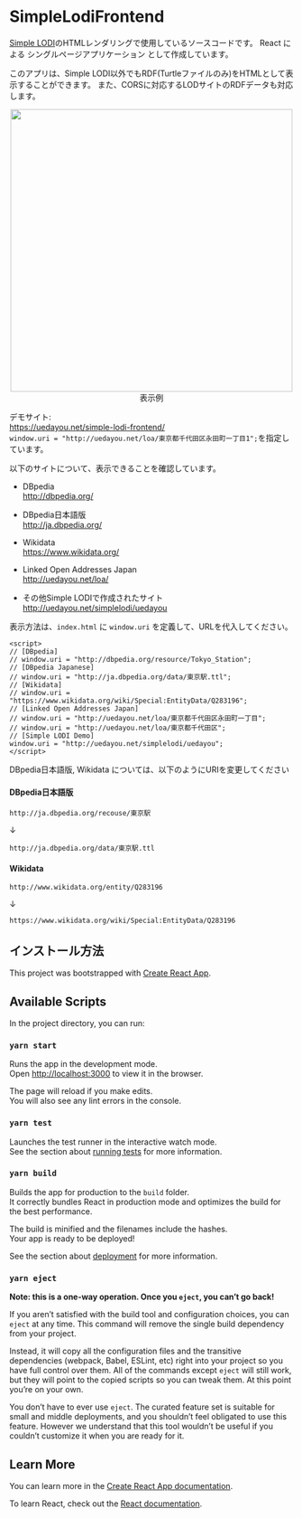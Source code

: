 # SimpleLodiFrontend

[Simple LODI](https://github.com/uedayou/simplelodi)のHTMLレンダリングで使用しているソースコードです。
React による シングルページアプリケーション として作成しています。

このアプリは、Simple LODI以外でもRDF(Turtleファイルのみ)をHTMLとして表示することができます。
また、CORSに対応するLODサイトのRDFデータも対応します。

<p align="center">
<img src="https://uedayou.net/simple-lodi-frontend-demo.jpg" width="500px" />
<br />
表示例
</p>

デモサイト:  
<https://uedayou.net/simple-lodi-frontend/>  
`window.uri = "http://uedayou.net/loa/東京都千代田区永田町一丁目1";`を指定しています。  

以下のサイトについて、表示できることを確認しています。

- DBpedia  
<http://dbpedia.org/>

- DBpedia日本語版  
<http://ja.dbpedia.org/>

- Wikidata  
<https://www.wikidata.org/>

- Linked Open Addresses Japan  
<http://uedayou.net/loa/>

- その他Simple LODIで作成されたサイト  
<http://uedayou.net/simplelodi/uedayou>

表示方法は、`index.html` に `window.uri` を定義して、URLを代入してください。

```
<script>
// [DBpedia]
// window.uri = "http://dbpedia.org/resource/Tokyo_Station";
// [DBpedia Japanese]
// window.uri = "http://ja.dbpedia.org/data/東京駅.ttl";
// [Wikidata]
// window.uri = "https://www.wikidata.org/wiki/Special:EntityData/Q283196";
// [Linked Open Addresses Japan]
// window.uri = "http://uedayou.net/loa/東京都千代田区永田町一丁目";
// window.uri = "http://uedayou.net/loa/東京都千代田区";
// [Simple LODI Demo]
window.uri = "http://uedayou.net/simplelodi/uedayou";
</script>
```

DBpedia日本語版, Wikidata については、以下のようにURIを変更してください

#### DBpedia日本語版

```
http://ja.dbpedia.org/recouse/東京駅
```
↓
```
http://ja.dbpedia.org/data/東京駅.ttl
```

#### Wikidata

```
http://www.wikidata.org/entity/Q283196
```
↓
```
https://www.wikidata.org/wiki/Special:EntityData/Q283196
```

## インストール方法

This project was bootstrapped with [Create React App](https://github.com/facebook/create-react-app).

## Available Scripts

In the project directory, you can run:

### `yarn start`

Runs the app in the development mode.<br />
Open [http://localhost:3000](http://localhost:3000) to view it in the browser.

The page will reload if you make edits.<br />
You will also see any lint errors in the console.

### `yarn test`

Launches the test runner in the interactive watch mode.<br />
See the section about [running tests](https://facebook.github.io/create-react-app/docs/running-tests) for more information.

### `yarn build`

Builds the app for production to the `build` folder.<br />
It correctly bundles React in production mode and optimizes the build for the best performance.

The build is minified and the filenames include the hashes.<br />
Your app is ready to be deployed!

See the section about [deployment](https://facebook.github.io/create-react-app/docs/deployment) for more information.

### `yarn eject`

**Note: this is a one-way operation. Once you `eject`, you can’t go back!**

If you aren’t satisfied with the build tool and configuration choices, you can `eject` at any time. This command will remove the single build dependency from your project.

Instead, it will copy all the configuration files and the transitive dependencies (webpack, Babel, ESLint, etc) right into your project so you have full control over them. All of the commands except `eject` will still work, but they will point to the copied scripts so you can tweak them. At this point you’re on your own.

You don’t have to ever use `eject`. The curated feature set is suitable for small and middle deployments, and you shouldn’t feel obligated to use this feature. However we understand that this tool wouldn’t be useful if you couldn’t customize it when you are ready for it.

## Learn More

You can learn more in the [Create React App documentation](https://facebook.github.io/create-react-app/docs/getting-started).

To learn React, check out the [React documentation](https://reactjs.org/).
